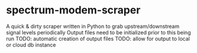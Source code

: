 # spectrum-modem-scraper
A quick &amp; dirty scraper written in Python to grab upstream/downstream signal levels periodically
Output files need to be initialized prior to this being run
TODO: automatic creation of output files
TODO: allow for output to local or cloud db instance
